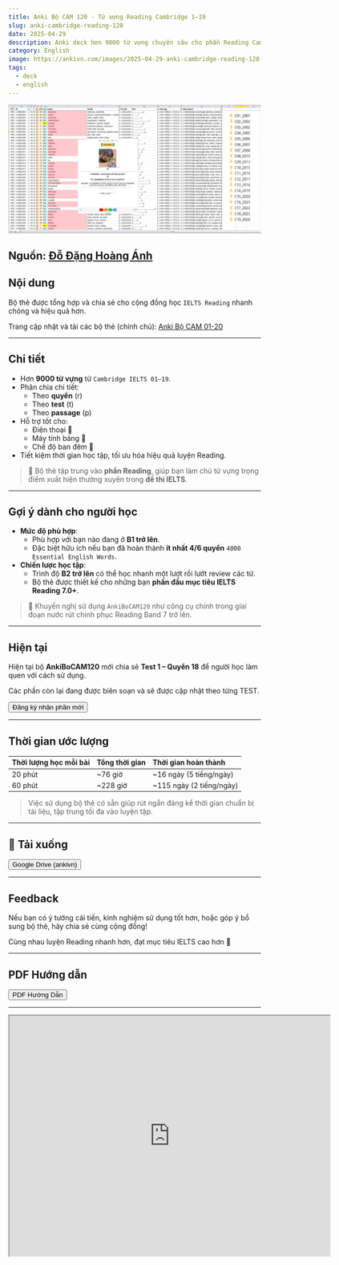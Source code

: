 ```yaml
---
title: Anki Bộ CAM 120 - Từ vựng Reading Cambridge 1–19
slug: anki-cambridge-reading-120
date: 2025-04-29
description: Anki deck hơn 9000 từ vựng chuyên sâu cho phần Reading Cambridge IELTS 1–19, giúp tối ưu hóa luyện tập từ vựng thi IELTS.
category: English
image: https://ankivn.com/images/2025-04-29-anki-cambridge-reading-120-1745934886109.webp
tags:
  - deck
  - english
---
```


![](../../static/images/2025-04-29-anki-cambridge-reading-120-1745934886109.webp)

<!--truncate-->

## Nguồn: [Đỗ Đặng Hoàng Ánh](https://www.facebook.com/groups/ankivocabulary/permalink/1859885138104468/?rdid=vDbvYGQVhGwhUg8Y#/)

## Nội dung

Bộ thẻ được tổng hợp và chia sẻ cho cộng đồng học `IELTS Reading` nhanh chóng và hiệu quả hơn.

Trang cập nhật và tải các bộ thẻ (chính chủ): [Anki Bộ CAM 01-20](https://sites.google.com/view/ankibocam120/)

---

## Chi tiết

- Hơn **9000 từ vựng** từ `Cambridge IELTS 01–19`.
- Phân chia chi tiết:
  - Theo **quyển** (r)
  - Theo **test** (t)
  - Theo **passage** (p)
- Hỗ trợ tốt cho:
  - Điện thoại 📱
  - Máy tính bảng 📲
  - Chế độ ban đêm 🌙
- Tiết kiệm thời gian học tập, tối ưu hóa hiệu quả luyện Reading.

> 📖 Bộ thẻ tập trung vào **phần Reading**, giúp bạn làm chủ từ vựng trọng điểm xuất hiện thường xuyên trong **đề thi IELTS**.

---

## Gợi ý dành cho người học

- **Mức độ phù hợp**:
  - Phù hợp với bạn nào đang ở **B1 trở lên**.
  - Đặc biệt hữu ích nếu bạn đã hoàn thành **ít nhất 4/6 quyển** `4000 Essential English Words`.
- **Chiến lược học tập**:
  - Trình độ **B2 trở lên** có thể học nhanh một lượt rồi lướt review các từ.
  - Bộ thẻ được thiết kế cho những bạn **phấn đấu mục tiêu IELTS Reading 7.0+**.
  
> 🚀 Khuyến nghị sử dụng `AnkiBoCAM120` như công cụ chính trong giai đoạn nước rút chinh phục Reading Band 7 trở lên.


---

## Hiện tại

Hiện tại bộ **AnkiBoCAM120** mới chia sẻ **Test 1 – Quyển 18** để người học làm quen với cách sử dụng.

Các phần còn lại đang được biên soạn và sẽ được cập nhật theo từng TEST.

<div style={{display: 'flex', justifyContent: 'left', gap: '20px', flexWrap: 'wrap'}}>
	  <a href="https://forms.gle/EMC6uBkZmHGcWnZr8">
	    <button class="buttonPrimary" type="button">Đăng ký nhận phần mới</button>
	  </a>
</div>

---

## Thời gian ước lượng

| Thời lượng học mỗi bài | Tổng thời gian | Thời gian hoàn thành |
|:-----------------------|:---------------|:---------------------|
| 20 phút | ~76 giờ | ~16 ngày (5 tiếng/ngày) |
| 60 phút | ~228 giờ | ~115 ngày (2 tiếng/ngày) |

> Việc sử dụng bộ thẻ có sẵn giúp rút ngắn đáng kể thời gian chuẩn bị tài liệu, tập trung tối đa vào luyện tập.

---

## 🔗 Tải xuống

<div style={{display: 'flex', justifyContent: 'left', gap: '20px', flexWrap: 'wrap'}}>
	  <a href="https://drive.google.com/open?id=1p2sk8Odi1yMnzfq6Cck4pe7U93Ir0cB6&usp=drive_fs">
	    <button class="buttonPrimary" type="button">Google Drive (ankivn)</button>
	  </a>
</div>

---

## Feedback

Nếu bạn có ý tưởng cải tiến, kinh nghiệm sử dụng tốt hơn, hoặc góp ý bổ sung bộ thẻ, hãy chia sẻ cùng cộng đồng!

Cùng nhau luyện Reading nhanh hơn, đạt mục tiêu IELTS cao hơn 🚀

---

## PDF Hướng dẫn

<div style={{display: 'flex', justifyContent: 'left', gap: '20px', flexWrap: 'wrap'}}>
	  <a href="https://www.mediafire.com/file/l55uiwloujq4qez/Gioithieu_Huongdan_v005.pdf/file">
	    <button class="buttonPrimary" type="button">PDF Hướng Dẫn</button>
	  </a>
  </div>

---

<iframe src="https://drive.google.com/file/d/1EmPiaRPyWqScJaOh9QdsUCxOu3jijAf3/preview" width="640" height="480" allow="autoplay"></iframe>
